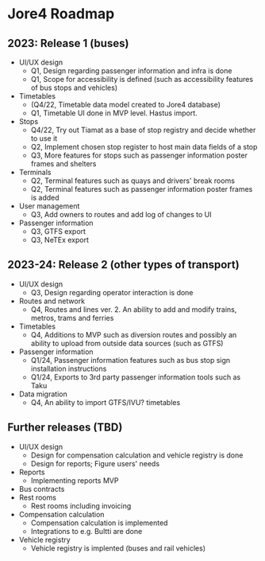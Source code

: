 <h1>Jore4 Roadmap</h1>
<h2>2023: Release 1 (buses)</h2>

* UI/UX design
  * Q1, Design regarding passenger information and infra is done
  * Q1, Scope for accessibility is defined  (such as accessibility features of bus stops and vehicles)
* Timetables
  * (Q4/22, Timetable data model created to Jore4 database)
  * Q1, Timetable UI done in MVP level. Hastus import.
* Stops
  * Q4/22, Try out Tiamat as a base of stop registry and decide whether to use it
  * Q2, Implement chosen stop register to host main data fields of a stop
  * Q3, More features for stops such as passenger information poster frames and shelters
* Terminals
  * Q2, Terminal features such as quays and drivers' break rooms 
  * Q2, Terminal features such as passenger information poster frames is added
* User management
  * Q3, Add owners to routes and add log of changes to UI
* Passenger information
  * Q3, GTFS export
  * Q3, NeTEx export

<h2>2023-24: Release 2 (other types of transport)</h2>

* UI/UX design
  * Q3, Design regarding operator interaction is done
* Routes and network
  * Q4, Routes and lines ver. 2. An ability to add and modify trains, metros, trams and ferries
* Timetables
  * Q4, Additions to MVP such as diversion routes and possibly an ability to upload from outside data sources (such as GTFS)
* Passenger information
  * Q1/24, Passenger information features such as bus stop sign installation instructions
  * Q1/24, Exports to 3rd party passenger information tools such as Taku
* Data migration
  * Q4, An ability to import GTFS/IVU? timetables

<h2>Further releases (TBD)</h2>

* UI/UX design
  * Design for compensation calculation and vehicle registry is done
  * Design for reports; Figure users' needs
* Reports
  * Implementing reports MVP
* Bus contracts
* Rest rooms
  * Rest rooms including invoicing
* Compensation calculation
  * Compensation calculation is implemented
  * Integrations to e.g. Bultti are done
* Vehicle registry
  * Vehicle registry is implented (buses and rail vehicles)
 
